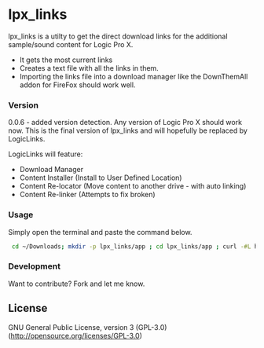 # lpx_links

lpx_links is a utilty to get the direct download links for the additional sample/sound content for Logic Pro X.


  - It gets the most current links
  - Creates a text file with all the links in them.
  - Importing the links file into a download manager like the DownThemAll addon for FireFox should work well.

### Version
0.0.6 - added version detection. Any version of Logic Pro X should work now.
This is the final version of lpx_links and will hopefully be replaced by LogicLinks.

LogicLinks will feature:
* Download Manager
* Content Installer (Install to User Defined Location)
* Content Re-locator (Move content to another drive - with auto linking)
* Content Re-linker (Attempts to fix broken)

### Usage

Simply open the terminal and paste the command below.

```sh
 cd ~/Downloads; mkdir -p lpx_links/app ; cd lpx_links/app ; curl -#L https://github.com/davidteren/lpx_links/tarball/master | tar -xzv --strip-components 1 ; ./lpx_links.rb

```

### Development

Want to contribute? Fork and let me know.

License
----

GNU General Public License, version 3 (GPL-3.0)
(http://opensource.org/licenses/GPL-3.0)

